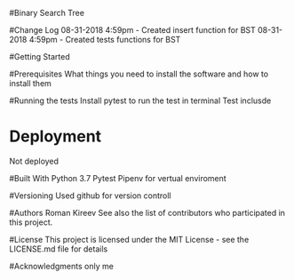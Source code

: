 #Binary Search Tree

#Change Log
08-31-2018 4:59pm - Created insert function for BST
08-31-2018 4:59pm - Created tests functions for BST


#Getting Started


#Prerequisites
What things you need to install the software and how to install them


#Running the tests
Install pytest to run the test in terminal
Test inclusde


# Deployment
Not deployed 

#Built With
Python 3.7
Pytest
Pipenv for vertual enviroment

#Versioning
Used github for version controll

#Authors
Roman Kireev
See also the list of contributors who participated in this project.

#License
This project is licensed under the MIT License - see the LICENSE.md file for details

#Acknowledgments
only me